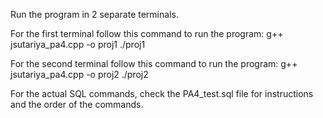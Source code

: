 Run the program in 2 separate terminals.

For the first terminal follow this command to run the program:
g++ jsutariya_pa4.cpp -o proj1
./proj1

For the second terminal follow this command to run the program:
g++ jsutariya_pa4.cpp -o proj2
./proj2

For the actual SQL commands, check the PA4_test.sql file for instructions and the order of the commands.